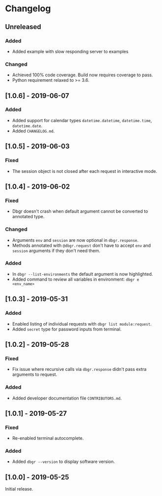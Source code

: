 # Changelog

## Unreleased
### Added
- Added example with slow responding server to examples

### Changed
- Achieved 100% code coverage. Build now requires coverage to pass.
- Python requirement relaxed to >= 3.6.


## [1.0.6] - 2019-06-07
### Added
- Added support for calendar types `datetime.datetime`, `datetime.time`, `datetime.date`.
- Added `CHANGELOG.md`.


## [1.0.5] - 2019-06-03
### Fixed
- The session object is not closed after each request in interactive mode.


## [1.0.4] - 2019-06-02
### Fixed
- Dbgr doesn't crash when default argument cannot be converted to annotated type.

### Changed
- Arguments `env` and `session` are now optional in `dbgr.response`.
- Methods annotated with `@dbgr.request` don't have to accept `env` and `session` arguments if they don't need them.

### Added
- In `dbgr --list-environments` the default argument is now highlighted.
- Added command to review all variables in environment: `dbgr e <env_name>`


## [1.0.3] - 2019-05-31
### Added
- Enabled listing of individual requests with `dbgr list module:request`.
- Added `secret` type for password inputs from terminal.


## [1.0.2] - 2019-05-28
### Fixed
- Fix issue where recursive calls via `dbgr.response` didn't pass extra arguments to request.

### Added
- Added developer documentation file `CONTRIBUTORS.md`.


## [1.0.1] - 2019-05-27
### Fixed
- Re-enabled terminal autocomplete.

### Added
- Added `dbgr --version` to display software version.


## [1.0.0] - 2019-05-25
Initial release.
